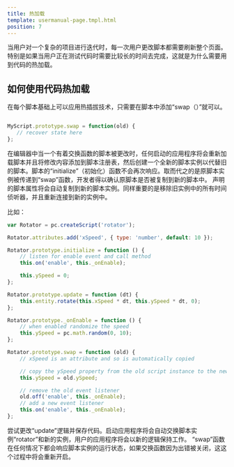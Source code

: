 ```yaml
---
title: 热加载
template: usermanual-page.tmpl.html
position: 7
---
```


当用户对一个复杂的项目进行迭代时，每一次用户更改脚本都需要刷新整个页面。特别是如果当用户正在测试代码时需要比较长的时间去完成，这就是为什么需要用到代码的热加载。

## 如何使用代码热加载

在每个脚本基础上可以应用热插拔技术，只需要在脚本中添加“swap（）”就可以。

```javascript

MyScript.prototype.swap = function(old) {
   // recover state here
};
```

在编辑器中当一个有着交换函数的脚本被更改时，任何启动的应用程序将会重新加载脚本并且将修改内容添加到脚本注册表，然后创建一个全新的脚本实例以代替旧的脚本。脚本的“initialize”（初始化）函数不会再次响应。取而代之的是原脚本实例被传递到“swap”函数，开发者得以确认原脚本是否被复制到新的脚本中。 声明的脚本属性将会自动复制到新的脚本实例。同样重要的是移除旧实例中的所有时间侦听器，并且重新连接到新的实例中。

比如：

```javascript
var Rotator = pc.createScript('rotator');

Rotator.attributes.add('xSpeed', { type: 'number', default: 10 });

Rotator.prototype.initialize = function () {
    // listen for enable event and call method
    this.on('enable', this._onEnable);

    this.ySpeed = 0;
};

Rotator.prototype.update = function (dt) {
    this.entity.rotate(this.xSpeed * dt, this.ySpeed * dt, 0);
};

Rotator.prototype._onEnable = function () {
    // when enabled randomize the speed
    this.ySpeed = pc.math.random(0, 10);
};

Rotator.prototype.swap = function (old) {
    // xSpeed is an attribute and so is automatically copied

    // copy the ySpeed property from the old script instance to the new one
    this.ySpeed = old.ySpeed;

    // remove the old event listener
    old.off('enable', this._onEnable);
    // add a new event listener
    this.on('enable', this._onEnable);
};
```

尝试更改“update”逻辑并保存代码。启动应用程序将会自动交换脚本实例“rotator”和新的实例，用户的应用程序将会以新的逻辑保持工作。
“swap”函数在任何情况下都会响应脚本实例的运行状态，如果交换函数因为出错被关闭，这这个过程中将会重新开启。

